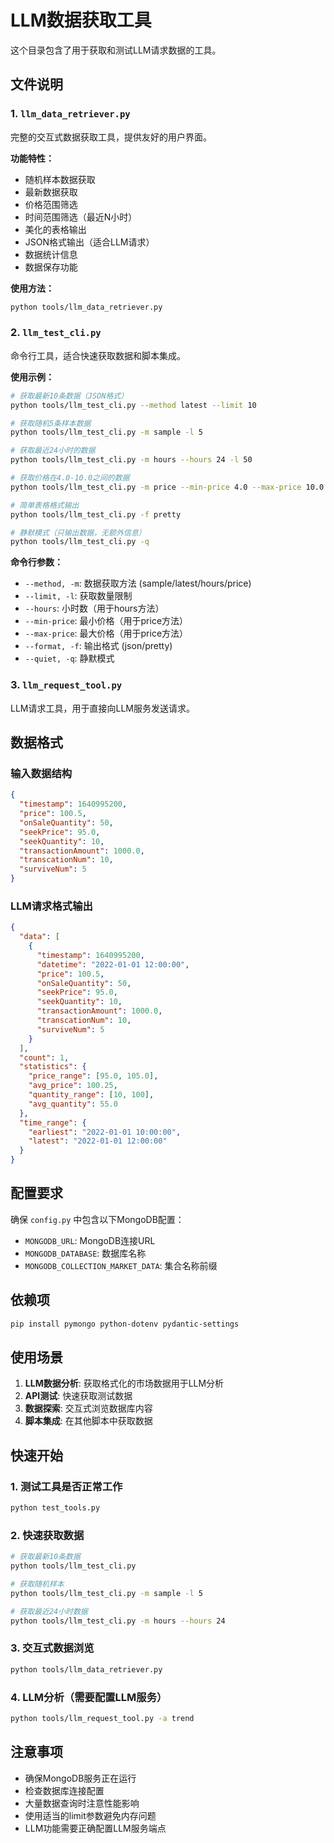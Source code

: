 # LLM数据获取工具

这个目录包含了用于获取和测试LLM请求数据的工具。

## 文件说明

### 1. `llm_data_retriever.py`

完整的交互式数据获取工具，提供友好的用户界面。

**功能特性：**

- 随机样本数据获取
- 最新数据获取
- 价格范围筛选
- 时间范围筛选（最近N小时）
- 美化的表格输出
- JSON格式输出（适合LLM请求）
- 数据统计信息
- 数据保存功能

**使用方法：**

```bash
python tools/llm_data_retriever.py
```

### 2. `llm_test_cli.py`

命令行工具，适合快速获取数据和脚本集成。

**使用示例：**

```bash
# 获取最新10条数据（JSON格式）
python tools/llm_test_cli.py --method latest --limit 10

# 获取随机5条样本数据
python tools/llm_test_cli.py -m sample -l 5

# 获取最近24小时的数据
python tools/llm_test_cli.py -m hours --hours 24 -l 50

# 获取价格在4.0-10.0之间的数据
python tools/llm_test_cli.py -m price --min-price 4.0 --max-price 10.0

# 简单表格格式输出
python tools/llm_test_cli.py -f pretty

# 静默模式（只输出数据，无额外信息）
python tools/llm_test_cli.py -q
```

**命令行参数：**

- `--method, -m`: 数据获取方法 (sample/latest/hours/price)
- `--limit, -l`: 获取数量限制
- `--hours`: 小时数（用于hours方法）
- `--min-price`: 最小价格（用于price方法）
- `--max-price`: 最大价格（用于price方法）
- `--format, -f`: 输出格式 (json/pretty)
- `--quiet, -q`: 静默模式

### 3. `llm_request_tool.py`

LLM请求工具，用于直接向LLM服务发送请求。

## 数据格式

### 输入数据结构

```json
{
  "timestamp": 1640995200,
  "price": 100.5,
  "onSaleQuantity": 50,
  "seekPrice": 95.0,
  "seekQuantity": 10,
  "transactionAmount": 1000.0,
  "transcationNum": 10,
  "surviveNum": 5
}
```

### LLM请求格式输出

```json
{
  "data": [
    {
      "timestamp": 1640995200,
      "datetime": "2022-01-01 12:00:00",
      "price": 100.5,
      "onSaleQuantity": 50,
      "seekPrice": 95.0,
      "seekQuantity": 10,
      "transactionAmount": 1000.0,
      "transcationNum": 10,
      "surviveNum": 5
    }
  ],
  "count": 1,
  "statistics": {
    "price_range": [95.0, 105.0],
    "avg_price": 100.25,
    "quantity_range": [10, 100],
    "avg_quantity": 55.0
  },
  "time_range": {
    "earliest": "2022-01-01 10:00:00",
    "latest": "2022-01-01 12:00:00"
  }
}
```

## 配置要求

确保 `config.py` 中包含以下MongoDB配置：

- `MONGODB_URL`: MongoDB连接URL
- `MONGODB_DATABASE`: 数据库名称
- `MONGODB_COLLECTION_MARKET_DATA`: 集合名称前缀

## 依赖项

```bash
pip install pymongo python-dotenv pydantic-settings
```

## 使用场景

1. **LLM数据分析**: 获取格式化的市场数据用于LLM分析
2. **API测试**: 快速获取测试数据
3. **数据探索**: 交互式浏览数据库内容
4. **脚本集成**: 在其他脚本中获取数据

## 快速开始

### 1. 测试工具是否正常工作

```bash
python test_tools.py
```

### 2. 快速获取数据

```bash
# 获取最新10条数据
python tools/llm_test_cli.py

# 获取随机样本
python tools/llm_test_cli.py -m sample -l 5

# 获取最近24小时数据
python tools/llm_test_cli.py -m hours --hours 24
```

### 3. 交互式数据浏览

```bash
python tools/llm_data_retriever.py
```

### 4. LLM分析（需要配置LLM服务）

```bash
python tools/llm_request_tool.py -a trend
```

## 注意事项

- 确保MongoDB服务正在运行
- 检查数据库连接配置
- 大量数据查询时注意性能影响
- 使用适当的limit参数避免内存问题
- LLM功能需要正确配置LLM服务端点